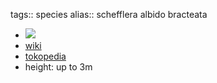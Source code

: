 tags:: species
alias:: schefflera albido bracteata

- ![](https://peach-geographical-bat-397.mypinata.cloud/ipfs/QmUumNKKnLmJuDi9MVD9dFYjEH5CDVRQCMMzNkvu57hQEs)
- [wiki](https://en.wikipedia.org/wiki/Heptapleurum_albidobracteatum)
- [tokopedia](https://www.tokopedia.com/tanamanbuahtin/tanaman-schefflera-albido-bracteata-walisongo-pete?extParam=ivf%3Dfalse%26src%3Dsearch)
- height: up to 3m